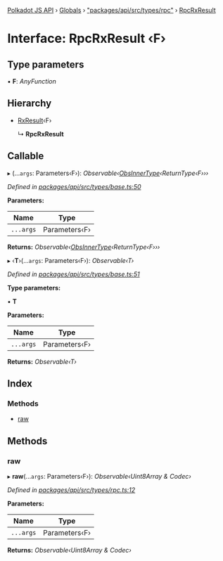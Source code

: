 [Polkadot JS API](../README.md) › [Globals](../globals.md) › ["packages/api/src/types/rpc"](../modules/_packages_api_src_types_rpc_.md) › [RpcRxResult](_packages_api_src_types_rpc_.rpcrxresult.md)

# Interface: RpcRxResult ‹**F**›

## Type parameters

▪ **F**: *AnyFunction*

## Hierarchy

* [RxResult](_packages_api_src_types_base_.rxresult.md)‹F›

  ↳ **RpcRxResult**

## Callable

▸ (...`args`: Parameters‹F›): *Observable‹[ObsInnerType](../modules/_packages_api_src_types_base_.md#obsinnertype)‹ReturnType‹F›››*

*Defined in [packages/api/src/types/base.ts:50](https://github.com/polkadot-js/api/blob/658dda66a/packages/api/src/types/base.ts#L50)*

**Parameters:**

Name | Type |
------ | ------ |
`...args` | Parameters‹F› |

**Returns:** *Observable‹[ObsInnerType](../modules/_packages_api_src_types_base_.md#obsinnertype)‹ReturnType‹F›››*

▸ ‹**T**›(...`args`: Parameters‹F›): *Observable‹T›*

*Defined in [packages/api/src/types/base.ts:51](https://github.com/polkadot-js/api/blob/658dda66a/packages/api/src/types/base.ts#L51)*

**Type parameters:**

▪ **T**

**Parameters:**

Name | Type |
------ | ------ |
`...args` | Parameters‹F› |

**Returns:** *Observable‹T›*

## Index

### Methods

* [raw](_packages_api_src_types_rpc_.rpcrxresult.md#raw)

## Methods

###  raw

▸ **raw**(...`args`: Parameters‹F›): *Observable‹Uint8Array & Codec›*

*Defined in [packages/api/src/types/rpc.ts:12](https://github.com/polkadot-js/api/blob/658dda66a/packages/api/src/types/rpc.ts#L12)*

**Parameters:**

Name | Type |
------ | ------ |
`...args` | Parameters‹F› |

**Returns:** *Observable‹Uint8Array & Codec›*
